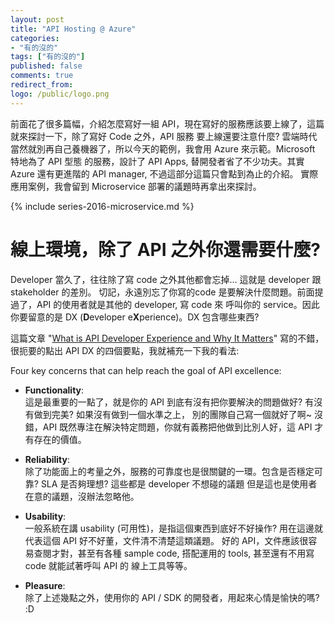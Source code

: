 ```yaml
---
layout: post
title: "API Hosting @ Azure"
categories:
- "有的沒的"
tags: ["有的沒的"]
published: false
comments: true
redirect_from:
logo: /public/logo.png
---
```


前面花了很多篇幅，介紹怎麼寫好一組 API，現在寫好的服務應該要上線了，這篇就來探討一下，除了寫好 Code 之外，API 服務
要上線還要注意什麼? 雲端時代當然就別再自己養機器了，所以今天的範例，我會用 Azure 來示範。Microsoft 特地為了 API 型態
的服務，設計了 API Apps, 替開發者省了不少功夫。其實 Azure 還有更進階的 API manager, 不過這部分這篇只會點到為止的介紹。
實際應用案例，我會留到 Microservice 部署的議題時再拿出來探討。


<!--more-->

{% include series-2016-microservice.md %}

# 線上環境，除了 API 之外你還需要什麼?

Developer 當久了，往往除了寫 code 之外其他都會忘掉... 這就是 developer 跟 stakeholder 的差別。
切記，永遠別忘了你寫的code 是要解決什麼問題。前面提過了，API 的使用者就是其他的 developer, 寫 code 來
呼叫你的 service。因此你要留意的是 DX (**D**eveloper e**X**perience)。DX 包含哪些東西? 

這篇文章 "[What is API Developer Experience and Why It Matters](https://www.infoq.com/news/2015/10/api-developer-experience#.WBtTAul_ScU.facebook)" 
寫的不錯，很扼要的點出 API DX 的四個要點，我就補充一下我的看法:

Four key concerns that can help reach the goal of API excellence:
* **Functionality**:  
  這是最重要的一點了，就是你的 API 到底有沒有把你要解決的問題做好? 有沒有做到完美? 如果沒有做到一個水準之上，
  別的團隊自己寫一個就好了啊~ 沒錯，API 既然專注在解決特定問題，你就有義務把他做到比別人好，這 API 才有存在的價值。 

* **Reliability**:  
  除了功能面上的考量之外，服務的可靠度也是很關鍵的一環。包含是否穩定可靠? SLA 是否夠理想? 這些都是 developer 不想碰的議題
  但是這也是使用者在意的議題，沒辦法忽略他。

* **Usability**:  
  一般系統在講 usability (可用性)，是指這個東西到底好不好操作? 用在這邊就代表這個 API 好不好董，文件清不清楚這類議題。
  好的 API，文件應該很容易查閱才對，甚至有各種 sample code, 搭配運用的 tools, 甚至還有不用寫 code 就能試著呼叫 API 的
  線上工具等等。

* **Pleasure**:  
  除了上述幾點之外，使用你的 API / SDK 的開發者，用起來心情是愉快的嗎? :D
  